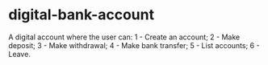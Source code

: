 # digital-bank-account

A digital account where the user can: 1 - Create an account; 2 - Make deposit; 3 - Make withdrawal; 4 - Make bank transfer; 5 - List accounts; 6 - Leave.
